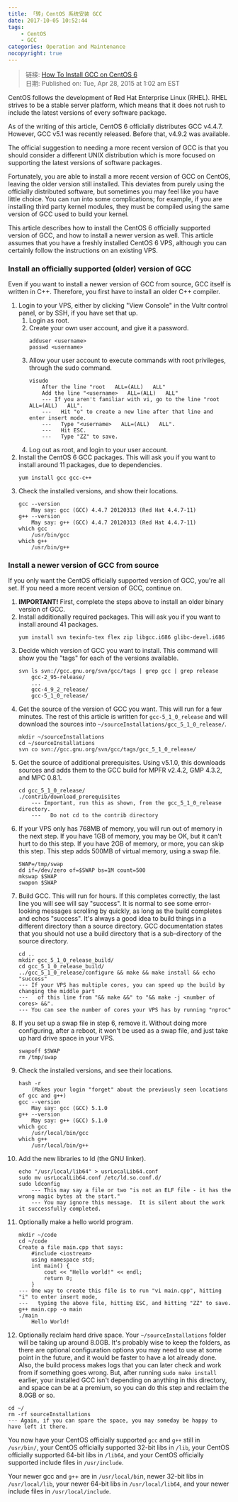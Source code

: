 ```yaml
---
title: 「转」CentOS 系统安装 GCC
date: 2017-10-05 10:52:44
tags:
    - CentOS
    - GCC
categories: Operation and Maintenance
nocopyright: true
---
```



> 链接: [How To Install GCC on CentOS 6][link]  
> 日期: Published on: Tue, Apr 28, 2015 at 1:02 am EST

CentOS follows the development of Red Hat Enterprise Linux (RHEL).
RHEL strives to be a stable server platform, which means that it does not rush
to include the latest versions of every software package.

<!-- more -->

As of the writing of this article, CentOS 6 officially distributes GCC v4.4.7.
However, GCC v5.1 was recently released. Before that, v4.9.2 was available.

The official suggestion to needing a more recent version of GCC is that you
should consider a different UNIX distribution which is more focused on
supporting the latest versions of software packages.

Fortunately, you are able to install a more recent version of GCC on CentOS,
leaving the older version still installed. This deviates from purely using
the officially distributed software, but sometimes you may feel like you have
little choice. You can run into some complications; for example,
if you are installing third party kernel modules, they must be compiled
using the same version of GCC used to build your kernel.

This article describes how to install the CentOS 6 officially supported
version of GCC, and how to install a newer version as well.
This article assumes that you have a freshly installed CentOS 6 VPS,
although you can certainly follow the instructions on an existing VPS.

### Install an officially supported (older) version of GCC

Even if you want to install a newer version of GCC from source,
GCC itself is written in C++.
Therefore, you first have to install an older C++ compiler.

1. Login to your VPS, either by clicking "View Console" in the Vultr control
   panel, or by SSH, if you have set that up.
   1. Login as root.
   1. Create your own user account, and give it a password.
      ```
      adduser <username>
      passwd <username>
      ```
   1. Allow your user account to execute commands with root privileges,
      through the sudo command.
      ```
      visudo
          After the line "root   ALL=(ALL)   ALL"
          Add the line "<username>   ALL=(ALL)   ALL"
          --- If you aren't familiar with vi, go to the line "root   ALL=(ALL)   ALL".
          ---   Hit "o" to create a new line after that line and enter insert mode.
          ---   Type "<username>   ALL=(ALL)   ALL".
          ---   Hit ESC.
          ---   Type "ZZ" to save.
      ```
   1. Log out as root, and login to your user account.
1. Install the CentOS 6 GCC packages. This will ask you if you want to
   install around 11 packages, due to dependencies.
   ```
   yum install gcc gcc-c++
   ```
1. Check the installed versions, and show their locations.
   ```
   gcc --version
       May say: gcc (GCC) 4.4.7 20120313 (Red Hat 4.4.7-11)
   g++ --version
       May say: g++ (GCC) 4.4.7 20120313 (Red Hat 4.4.7-11)
   which gcc
       /usr/bin/gcc
   which g++
       /usr/bin/g++
   ```

### Install a newer version of GCC from source

If you only want the CentOS officially supported version of GCC,
you're all set. If you need a more recent version of GCC, continue on.

1. **IMPORTANT!** First, complete the steps above to install an older binary version of GCC.
1. Install additionally required packages. This will ask you if you want to install around 41 packages.
   ```
   yum install svn texinfo-tex flex zip libgcc.i686 glibc-devel.i686
   ```
1. Decide which version of GCC you want to install. This command will show you the "tags" for each of the versions available.
   ```
   svn ls svn://gcc.gnu.org/svn/gcc/tags | grep gcc | grep release
       gcc-2_95-release/
       ...
       gcc-4_9_2_release/
       gcc-5_1_0_release/
   ```
1. Get the source of the version of GCC you want. This will run for a few minutes.
   The rest of this article is written for `gcc-5_1_0_release` and will
   download the sources into `~/sourceInstallations/gcc_5_1_0_release/`.
   ```
   mkdir ~/sourceInstallations
   cd ~/sourceInstallations
   svn co svn://gcc.gnu.org/svn/gcc/tags/gcc_5_1_0_release/
   ```
1. Get the source of additional prerequisites.
   Using v5.1.0, this downloads sources and adds them to the GCC build
   for MPFR v2.4.2, GMP 4.3.2, and MPC 0.8.1.
   ```
   cd gcc_5_1_0_release/
   ./contrib/download_prerequisites
       --- Important, run this as shown, from the gcc_5_1_0_release directory.
       ---   Do not cd to the contrib directory
   ```
1. If your VPS only has 768MB of memory,
   you will run out of memory in the next step. If you have 1GB of memory,
   you may be OK, but it can't hurt to do this step.
   If you have 2GB of memory, or more, you can skip this step.
   This step adds 500MB of virtual memory, using a swap file.
   ```
   SWAP=/tmp/swap
   dd if=/dev/zero of=$SWAP bs=1M count=500
   mkswap $SWAP
   swapon $SWAP
   ```
1. Build GCC. This will run for hours. If this completes correctly,
   the last line you will see will say "success".
   It is normal to see some error-looking messages scrolling by quickly,
   as long as the build completes and echos "success".
   It's always a good idea to build things in a different directory than a
   source directory. GCC documentation states that you should not use a
   build directory that is a sub-directory of the source directory.
   ```
   cd ..
   mkdir gcc_5_1_0_release_build/
   cd gcc_5_1_0_release_build/
   ../gcc_5_1_0_release/configure && make && make install && echo "success"
   --- If your VPS has multiple cores, you can speed up the build by changing the middle part
   ---   of this line from "&& make &&" to "&& make -j <number of cores> &&".
   --- You can see the number of cores your VPS has by running "nproc"
   ```
1. If you set up a swap file in step 6, remove it.
   Without doing more configuring, after a reboot,
   it won't be used as a swap file,
   and just take up hard drive space in your VPS.
   ```
   swapoff $SWAP
   rm /tmp/swap
   ```
1. Check the installed versions, and see their locations.
   ```
   hash -r
       (Makes your login "forget" about the previously seen locations of gcc and g++)
   gcc --version
       May say: gcc (GCC) 5.1.0
   g++ --version
       May say: g++ (GCC) 5.1.0
   which gcc
       /usr/local/bin/gcc
   which g++
       /usr/local/bin/g++
   ```
1. Add the new libraries to ld (the GNU linker).
   ```
   echo "/usr/local/lib64" > usrLocalLib64.conf
   sudo mv usrLocalLib64.conf /etc/ld.so.conf.d/
   sudo ldconfig
       --- This may say a file or two "is not an ELF file - it has the wrong magic bytes at the start."
       --- You may ignore this message.  It is silent about the work it successfully completed.
   ```
1. Optionally make a hello world program.
   ```
   mkdir ~/code
   cd ~/code
   Create a file main.cpp that says:
       #include <iostream>
       using namespace std;
       int main() {
           cout << "Hello world!" << endl;
           return 0;
       }
   --- One way to create this file is to run "vi main.cpp", hitting "i" to enter insert mode,
   ---   typing the above file, hitting ESC, and hitting "ZZ" to save.
   g++ main.cpp -o main
   ./main
       Hello World!
   ```
1. Optionally reclaim hard drive space. Your `~/sourceInstallations`
   folder will be taking up around 8.0GB. It's probably wise to keep the folders,
  as there are optional configuration options you may need to use at some
  point in the future, and it would be faster to have a lot already done.
  Also, the build process makes logs that you can later check and work
  from if something goes wrong. But, after running `sudo make install` earlier,
  your installed GCC isn't depending on anything in this directory,
  and space can be at a premium, so you can do this step and reclaim
  the 8.0GB or so.
  ```
  cd ~/
  rm -rf sourceInstallations
  --- Again, if you can spare the space, you may someday be happy to have left it there.
  ```

You now have your CentOS officially supported `gcc` and `g++` still in
`/usr/bin/`, your CentOS officially supported 32-bit libs in `/lib`,
your CentOS officially supported 64-bit libs in `/lib64`,
and your CentOS officially supported include files in `/usr/include`.

Your newer gcc and `g+`+ are in `/usr/local/bi`n,
newer 32-bit libs in `/usr/local/lib`,
your newer 64-bit libs in `/usr/local/lib64`,
and your newer include files in `/usr/local/include`.


[link]: https://www.vultr.com/docs/how-to-install-gcc-on-centos-6
